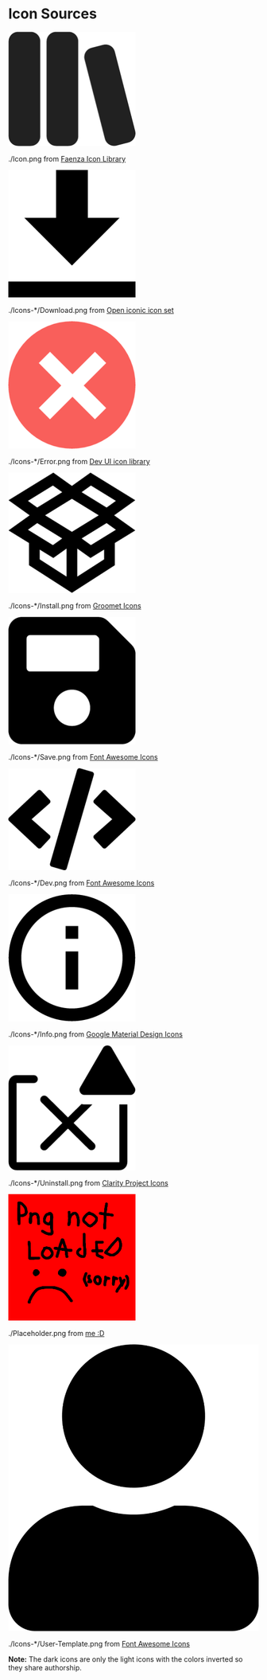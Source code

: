 

# Icon Sources


![App Icon](./Icon.png) 

./Icon.png from [Faenza Icon Library](https://iconduck.com/sets/faenza-icon-library)

![Download Icon](./Icons-Light/Download.png)

./Icons-\*/Download.png from [Open iconic icon set](https://iconduck.com/sets/open-iconic-icon-set)

![Error Icon](./Icons-Light/Error.png)

./Icons-\*/Error.png from [Dev UI icon library](https://iconduck.com/sets/devui-icon-library)

![Install Icon](./Icons-Light/Install.png)

./Icons-\*/Install.png from [Groomet Icons](https://iconduck.com/sets/grommet-icons)

![Save](./Icons-Light/Save.png)

./Icons-\*/Save.png from [Font Awesome Icons](https://iconduck.com/sets/font-awesome-icons)

![Dev Window Icon](./Icons-Light/Dev.png)

./Icons-\*/Dev.png from [Font Awesome Icons](https://iconduck.com/sets/font-awesome-icons)

![Info Icon](./Icons-Light/Info.png)

./Icons-\*/Info.png from [Google Material Design Icons](https://iconduck.com/sets/google-material-design-icons)

![Uninstall Icon](./Icons-Light/Uninstall.png)

./Icons-\*/Uninstall.png from [Clarity Project Icons](https://iconduck.com/sets/clarity-project-icons)

![Placeholder](./Placeholder.png)

./Placeholder.png from [me :D](https://www.github.com/Tom5521)

![User Template](./Icons-Light/UserTemplate.png)

./Icons-\*/User-Template.png from [Font Awesome Icons](https://iconduck.com/sets/font-awesome-icons)


**Note:** The dark icons are only the light icons with the colors inverted so they share authorship.
